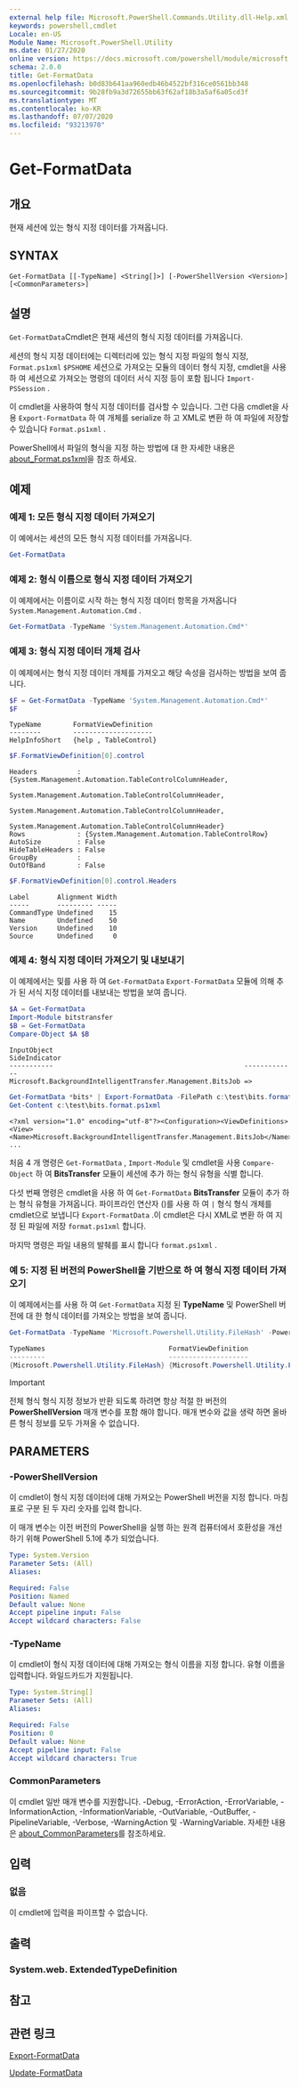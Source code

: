 ```yaml
---
external help file: Microsoft.PowerShell.Commands.Utility.dll-Help.xml
keywords: powershell,cmdlet
Locale: en-US
Module Name: Microsoft.PowerShell.Utility
ms.date: 01/27/2020
online version: https://docs.microsoft.com/powershell/module/microsoft.powershell.utility/get-formatdata?view=powershell-5.1&WT.mc_id=ps-gethelp
schema: 2.0.0
title: Get-FormatData
ms.openlocfilehash: b0d83b641aa960edb46b4522bf316ce0561bb348
ms.sourcegitcommit: 9b28fb9a3d72655bb63f62af18b3a5af6a05cd3f
ms.translationtype: MT
ms.contentlocale: ko-KR
ms.lasthandoff: 07/07/2020
ms.locfileid: "93213970"
---
```

# Get-FormatData

## 개요
현재 세션에 있는 형식 지정 데이터를 가져옵니다.

## SYNTAX

```
Get-FormatData [[-TypeName] <String[]>] [-PowerShellVersion <Version>] [<CommonParameters>]
```

## 설명

`Get-FormatData`Cmdlet은 현재 세션의 형식 지정 데이터를 가져옵니다.

세션의 형식 지정 데이터에는 디렉터리에 있는 형식 지정 파일의 형식 지정, `Format.ps1xml` `$PSHOME` 세션으로 가져오는 모듈의 데이터 형식 지정, cmdlet을 사용 하 여 세션으로 가져오는 명령의 데이터 서식 지정 등이 포함 됩니다 `Import-PSSession` .

이 cmdlet을 사용하여 형식 지정 데이터를 검사할 수 있습니다. 그런 다음 cmdlet을 사용 `Export-FormatData` 하 여 개체를 serialize 하 고 XML로 변환 하 여 파일에 저장할 수 있습니다 `Format.ps1xml` .

PowerShell에서 파일의 형식을 지정 하는 방법에 대 한 자세한 내용은 [about_Format.ps1xml](../Microsoft.PowerShell.Core/About/about_Format.ps1xml.md)을 참조 하세요.

## 예제

### 예제 1: 모든 형식 지정 데이터 가져오기

이 예에서는 세션의 모든 형식 지정 데이터를 가져옵니다.

```powershell
Get-FormatData
```

### 예제 2: 형식 이름으로 형식 지정 데이터 가져오기

이 예제에서는 이름이로 시작 하는 형식 지정 데이터 항목을 가져옵니다 `System.Management.Automation.Cmd` .

```powershell
Get-FormatData -TypeName 'System.Management.Automation.Cmd*'
```

### 예제 3: 형식 지정 데이터 개체 검사

이 예제에서는 형식 지정 데이터 개체를 가져오고 해당 속성을 검사하는 방법을 보여 줍니다.

```powershell
$F = Get-FormatData -TypeName 'System.Management.Automation.Cmd*'
$F
```

```Output
TypeName        FormatViewDefinition
--------        --------------------
HelpInfoShort   {help , TableControl}
```

```powershell
$F.FormatViewDefinition[0].control
```

```Output
Headers          : {System.Management.Automation.TableControlColumnHeader,
                   System.Management.Automation.TableControlColumnHeader,
                   System.Management.Automation.TableControlColumnHeader,
                   System.Management.Automation.TableControlColumnHeader}
Rows             : {System.Management.Automation.TableControlRow}
AutoSize         : False
HideTableHeaders : False
GroupBy          :
OutOfBand        : False
```

```powershell
$F.FormatViewDefinition[0].control.Headers
```

```Output
Label       Alignment Width
-----       --------- -----
CommandType Undefined    15
Name        Undefined    50
Version     Undefined    10
Source      Undefined     0
```

### 예제 4: 형식 지정 데이터 가져오기 및 내보내기

이 예제에서는 및를 사용 하 여 `Get-FormatData` `Export-FormatData` 모듈에 의해 추가 된 서식 지정 데이터를 내보내는 방법을 보여 줍니다.

```powershell
$A = Get-FormatData
Import-Module bitstransfer
$B = Get-FormatData
Compare-Object $A $B
```

```Output
InputObject                                                SideIndicator
-----------                                                -------------
Microsoft.BackgroundIntelligentTransfer.Management.BitsJob =>
```

```powershell
Get-FormatData *bits* | Export-FormatData -FilePath c:\test\bits.format.ps1xml
Get-Content c:\test\bits.format.ps1xml
```

```Output
<?xml version="1.0" encoding="utf-8"?><Configuration><ViewDefinitions>
<View><Name>Microsoft.BackgroundIntelligentTransfer.Management.BitsJob</Name>
...
```

처음 4 개 명령은 `Get-FormatData` , `Import-Module` 및 cmdlet을 사용 `Compare-Object` 하 여 **BitsTransfer** 모듈이 세션에 추가 하는 형식 유형을 식별 합니다.

다섯 번째 명령은 cmdlet을 사용 하 여 `Get-FormatData` **BitsTransfer** 모듈이 추가 하는 형식 유형을 가져옵니다. 파이프라인 연산자 ()를 사용 하 여 `|` 형식 형식 개체를 cmdlet으로 보냅니다 `Export-FormatData` .이 cmdlet은 다시 XML로 변환 하 여 지정 된 파일에 저장 `format.ps1xml` 합니다.

마지막 명령은 파일 내용의 발췌를 표시 합니다 `format.ps1xml` .

### 예 5: 지정 된 버전의 PowerShell을 기반으로 하 여 형식 지정 데이터 가져오기

이 예제에서는를 사용 하 여 `Get-FormatData` 지정 된 **TypeName** 및 PowerShell 버전에 대 한 형식 데이터를 가져오는 방법을 보여 줍니다.

```powershell
Get-FormatData -TypeName 'Microsoft.Powershell.Utility.FileHash' -PowerShellVersion $PSVersionTable.PSVersion

TypeNames                               FormatViewDefinition
---------                               --------------------
{Microsoft.Powershell.Utility.FileHash} {Microsoft.Powershell.Utility.FileHash}
```

> [!IMPORTANT]
> 전체 형식 형식 지정 정보가 반환 되도록 하려면 항상 적절 한 버전의 **PowerShellVersion** 매개 변수를 포함 해야 합니다. 매개 변수와 값을 생략 하면 올바른 형식 정보를 모두 가져올 수 없습니다.

## PARAMETERS

### -PowerShellVersion

이 cmdlet이 형식 지정 데이터에 대해 가져오는 PowerShell 버전을 지정 합니다. 마침표로 구분 된 두 자리 숫자를 입력 합니다.

이 매개 변수는 이전 버전의 PowerShell을 실행 하는 원격 컴퓨터에서 호환성을 개선 하기 위해 PowerShell 5.1에 추가 되었습니다.

```yaml
Type: System.Version
Parameter Sets: (All)
Aliases:

Required: False
Position: Named
Default value: None
Accept pipeline input: False
Accept wildcard characters: False
```

### -TypeName

이 cmdlet이 형식 지정 데이터에 대해 가져오는 형식 이름을 지정 합니다.
유형 이름을 입력합니다.
와일드카드가 지원됩니다.

```yaml
Type: System.String[]
Parameter Sets: (All)
Aliases:

Required: False
Position: 0
Default value: None
Accept pipeline input: False
Accept wildcard characters: True
```

### CommonParameters

이 cmdlet 일반 매개 변수를 지원합니다. -Debug, -ErrorAction, -ErrorVariable, -InformationAction, -InformationVariable, -OutVariable, -OutBuffer, -PipelineVariable, -Verbose, -WarningAction 및 -WarningVariable. 자세한 내용은 [about_CommonParameters](https://go.microsoft.com/fwlink/?LinkID=113216)를 참조하세요.

## 입력

### 없음

이 cmdlet에 입력을 파이프할 수 없습니다.

## 출력

### System.web. ExtendedTypeDefinition

## 참고

## 관련 링크

[Export-FormatData](Export-FormatData.md)

[Update-FormatData](Update-FormatData.md)
